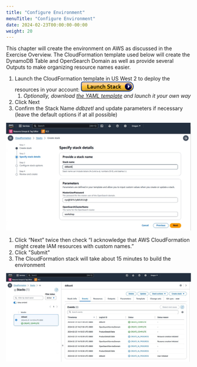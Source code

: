 ```yaml
---
title: "Configure Environment"
menuTitle: "Configure Environment"
date: 2024-02-23T00:00:00-00:00
weight: 20
---
```

This chapter will create the environment on AWS as discussed in the Exercise Overview.
The CloudFormation template used below will create the DynamoDB Table and OpenSearch Domain as well as provide several Outputs to make organizing resource names easier.

 1. Launch the CloudFormation template in US West 2 to deploy the resources in your account: [![CloudFormation](/static/images/cloudformation-launch-stack.png)](https://console.aws.amazon.com/cloudformation/home?region=us-west-2#/stacks/new?stackName=ddbzetl&templateURL=:param{key="lhol_ddb_os_zetl_setup_yaml"})  
    1. *Optionally, download [the YAML template](:param{key="lhol_ddb_os_zetl_setup_yaml"}) and launch it your own way*
 1. Click Next
 1. Confirm the Stack Name *ddbzetl* and update parameters if necessary (leave the default options if at all possible)

   ![Final Deployment Architecture](/static/images/ddb-os-zetl1.jpg)
   
 1. Click “Next” twice then check “I acknowledge that AWS CloudFormation might create IAM resources with custom names.”
 1. Click "Submit"
 1. The CloudFormation stack will take about 15 minutes to build the environment

  ![Final Deployment Architecture](/static/images/ddb-os-zetl2.jpg)
